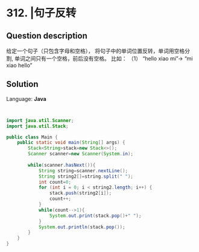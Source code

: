 # 312. |句子反转

## Question description


给定一个句子（只包含字母和空格）， 将句子中的单词位置反转，单词用空格分割, 单词之间只有一个空格，前后没有空格。 比如： （1） “hello
xiao mi”-> “mi xiao hello”


## Solution

Language: **Java**

```Java


import java.util.Scanner;
import java.util.Stack;

public class Main {
    public static void main(String[] args) {
        Stack<String>stack=new Stack<>();
        Scanner scanner=new Scanner(System.in);
        
        while(scanner.hasNext()){
            String string=scanner.nextLine();
            String string2[]=string.split(" ");
            int count=0;
            for (int i = 0; i < string2.length; i++) {
                stack.push(string2[i]);
                count++;
            }
            while(count-->1){
                System.out.print(stack.pop()+" ");
            }
            System.out.println(stack.pop());
        }
    }
}

```


